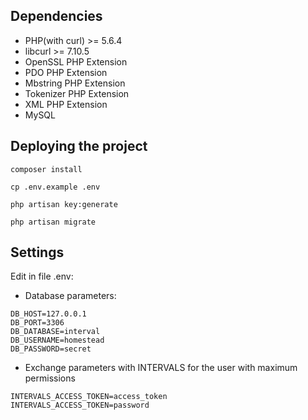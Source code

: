 ## Dependencies

- PHP(with curl) >= 5.6.4
- libcurl >= 7.10.5
- OpenSSL PHP Extension
- PDO PHP Extension
- Mbstring PHP Extension
- Tokenizer PHP Extension
- XML PHP Extension
- MySQL

## Deploying the project

```$xslt
composer install
```
```$xslt
cp .env.example .env
```
```$xslt
php artisan key:generate
```
```$xslt
php artisan migrate
```

## Settings

Edit in file .env:

- Database parameters:
```$xslt
DB_HOST=127.0.0.1
DB_PORT=3306
DB_DATABASE=interval
DB_USERNAME=homestead
DB_PASSWORD=secret
```
- Exchange parameters with INTERVALS for the user with maximum permissions
```$xslt
INTERVALS_ACCESS_TOKEN=access_token
INTERVALS_ACCESS_TOKEN=password
```
